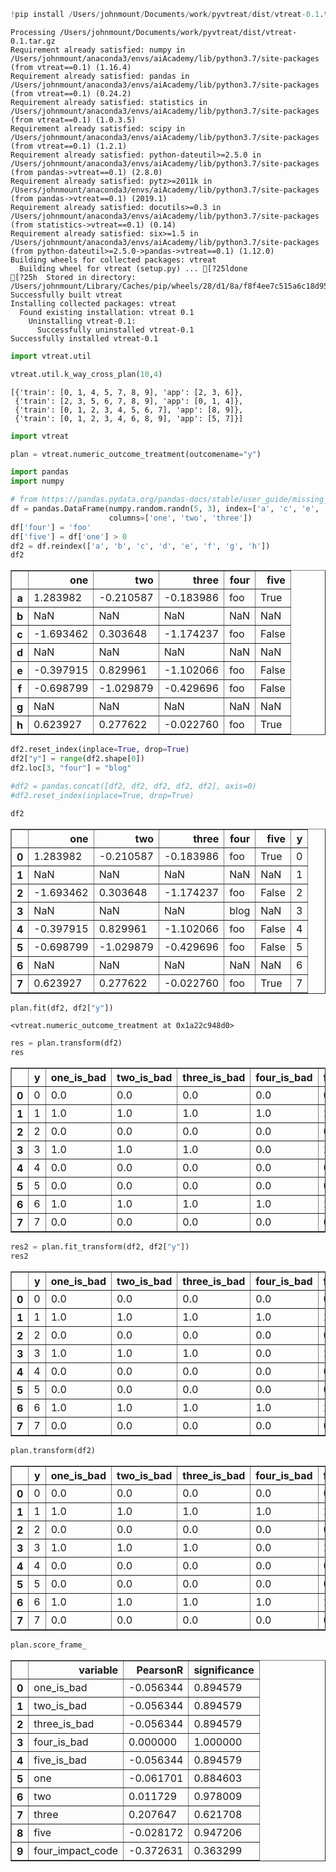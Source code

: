 

```python
!pip install /Users/johnmount/Documents/work/pyvtreat/dist/vtreat-0.1.tar.gz 
```

    Processing /Users/johnmount/Documents/work/pyvtreat/dist/vtreat-0.1.tar.gz
    Requirement already satisfied: numpy in /Users/johnmount/anaconda3/envs/aiAcademy/lib/python3.7/site-packages (from vtreat==0.1) (1.16.4)
    Requirement already satisfied: pandas in /Users/johnmount/anaconda3/envs/aiAcademy/lib/python3.7/site-packages (from vtreat==0.1) (0.24.2)
    Requirement already satisfied: statistics in /Users/johnmount/anaconda3/envs/aiAcademy/lib/python3.7/site-packages (from vtreat==0.1) (1.0.3.5)
    Requirement already satisfied: scipy in /Users/johnmount/anaconda3/envs/aiAcademy/lib/python3.7/site-packages (from vtreat==0.1) (1.2.1)
    Requirement already satisfied: python-dateutil>=2.5.0 in /Users/johnmount/anaconda3/envs/aiAcademy/lib/python3.7/site-packages (from pandas->vtreat==0.1) (2.8.0)
    Requirement already satisfied: pytz>=2011k in /Users/johnmount/anaconda3/envs/aiAcademy/lib/python3.7/site-packages (from pandas->vtreat==0.1) (2019.1)
    Requirement already satisfied: docutils>=0.3 in /Users/johnmount/anaconda3/envs/aiAcademy/lib/python3.7/site-packages (from statistics->vtreat==0.1) (0.14)
    Requirement already satisfied: six>=1.5 in /Users/johnmount/anaconda3/envs/aiAcademy/lib/python3.7/site-packages (from python-dateutil>=2.5.0->pandas->vtreat==0.1) (1.12.0)
    Building wheels for collected packages: vtreat
      Building wheel for vtreat (setup.py) ... [?25ldone
    [?25h  Stored in directory: /Users/johnmount/Library/Caches/pip/wheels/28/d1/8a/f8f4ee7c515a6c18d95d64f4d49327fe498b9e6e23d04c7159
    Successfully built vtreat
    Installing collected packages: vtreat
      Found existing installation: vtreat 0.1
        Uninstalling vtreat-0.1:
          Successfully uninstalled vtreat-0.1
    Successfully installed vtreat-0.1



```python
import vtreat.util
```


```python
vtreat.util.k_way_cross_plan(10,4)
```




    [{'train': [0, 1, 4, 5, 7, 8, 9], 'app': [2, 3, 6]},
     {'train': [2, 3, 5, 6, 7, 8, 9], 'app': [0, 1, 4]},
     {'train': [0, 1, 2, 3, 4, 5, 6, 7], 'app': [8, 9]},
     {'train': [0, 1, 2, 3, 4, 6, 8, 9], 'app': [5, 7]}]




```python
import vtreat
```


```python
plan = vtreat.numeric_outcome_treatment(outcomename="y")
```


```python
import pandas
import numpy
```


```python
# from https://pandas.pydata.org/pandas-docs/stable/user_guide/missing_data.html
df = pandas.DataFrame(numpy.random.randn(5, 3), index=['a', 'c', 'e', 'f', 'h'],
                      columns=['one', 'two', 'three'])
df['four'] = 'foo'
df['five'] = df['one'] > 0
df2 = df.reindex(['a', 'b', 'c', 'd', 'e', 'f', 'g', 'h'])
df2
```




<div>
<style scoped>
    .dataframe tbody tr th:only-of-type {
        vertical-align: middle;
    }

    .dataframe tbody tr th {
        vertical-align: top;
    }

    .dataframe thead th {
        text-align: right;
    }
</style>
<table border="1" class="dataframe">
  <thead>
    <tr style="text-align: right;">
      <th></th>
      <th>one</th>
      <th>two</th>
      <th>three</th>
      <th>four</th>
      <th>five</th>
    </tr>
  </thead>
  <tbody>
    <tr>
      <th>a</th>
      <td>1.283982</td>
      <td>-0.210587</td>
      <td>-0.183986</td>
      <td>foo</td>
      <td>True</td>
    </tr>
    <tr>
      <th>b</th>
      <td>NaN</td>
      <td>NaN</td>
      <td>NaN</td>
      <td>NaN</td>
      <td>NaN</td>
    </tr>
    <tr>
      <th>c</th>
      <td>-1.693462</td>
      <td>0.303648</td>
      <td>-1.174237</td>
      <td>foo</td>
      <td>False</td>
    </tr>
    <tr>
      <th>d</th>
      <td>NaN</td>
      <td>NaN</td>
      <td>NaN</td>
      <td>NaN</td>
      <td>NaN</td>
    </tr>
    <tr>
      <th>e</th>
      <td>-0.397915</td>
      <td>0.829961</td>
      <td>-1.102066</td>
      <td>foo</td>
      <td>False</td>
    </tr>
    <tr>
      <th>f</th>
      <td>-0.698799</td>
      <td>-1.029879</td>
      <td>-0.429696</td>
      <td>foo</td>
      <td>False</td>
    </tr>
    <tr>
      <th>g</th>
      <td>NaN</td>
      <td>NaN</td>
      <td>NaN</td>
      <td>NaN</td>
      <td>NaN</td>
    </tr>
    <tr>
      <th>h</th>
      <td>0.623927</td>
      <td>0.277622</td>
      <td>-0.022760</td>
      <td>foo</td>
      <td>True</td>
    </tr>
  </tbody>
</table>
</div>




```python
df2.reset_index(inplace=True, drop=True)
df2["y"] = range(df2.shape[0])
df2.loc[3, "four"] = "blog"
```


```python
#df2 = pandas.concat([df2, df2, df2, df2, df2], axis=0)
#df2.reset_index(inplace=True, drop=True)
```


```python
df2
```




<div>
<style scoped>
    .dataframe tbody tr th:only-of-type {
        vertical-align: middle;
    }

    .dataframe tbody tr th {
        vertical-align: top;
    }

    .dataframe thead th {
        text-align: right;
    }
</style>
<table border="1" class="dataframe">
  <thead>
    <tr style="text-align: right;">
      <th></th>
      <th>one</th>
      <th>two</th>
      <th>three</th>
      <th>four</th>
      <th>five</th>
      <th>y</th>
    </tr>
  </thead>
  <tbody>
    <tr>
      <th>0</th>
      <td>1.283982</td>
      <td>-0.210587</td>
      <td>-0.183986</td>
      <td>foo</td>
      <td>True</td>
      <td>0</td>
    </tr>
    <tr>
      <th>1</th>
      <td>NaN</td>
      <td>NaN</td>
      <td>NaN</td>
      <td>NaN</td>
      <td>NaN</td>
      <td>1</td>
    </tr>
    <tr>
      <th>2</th>
      <td>-1.693462</td>
      <td>0.303648</td>
      <td>-1.174237</td>
      <td>foo</td>
      <td>False</td>
      <td>2</td>
    </tr>
    <tr>
      <th>3</th>
      <td>NaN</td>
      <td>NaN</td>
      <td>NaN</td>
      <td>blog</td>
      <td>NaN</td>
      <td>3</td>
    </tr>
    <tr>
      <th>4</th>
      <td>-0.397915</td>
      <td>0.829961</td>
      <td>-1.102066</td>
      <td>foo</td>
      <td>False</td>
      <td>4</td>
    </tr>
    <tr>
      <th>5</th>
      <td>-0.698799</td>
      <td>-1.029879</td>
      <td>-0.429696</td>
      <td>foo</td>
      <td>False</td>
      <td>5</td>
    </tr>
    <tr>
      <th>6</th>
      <td>NaN</td>
      <td>NaN</td>
      <td>NaN</td>
      <td>NaN</td>
      <td>NaN</td>
      <td>6</td>
    </tr>
    <tr>
      <th>7</th>
      <td>0.623927</td>
      <td>0.277622</td>
      <td>-0.022760</td>
      <td>foo</td>
      <td>True</td>
      <td>7</td>
    </tr>
  </tbody>
</table>
</div>




```python
plan.fit(df2, df2["y"])
```




    <vtreat.numeric_outcome_treatment at 0x1a22c948d0>




```python
res = plan.transform(df2)
res
```




<div>
<style scoped>
    .dataframe tbody tr th:only-of-type {
        vertical-align: middle;
    }

    .dataframe tbody tr th {
        vertical-align: top;
    }

    .dataframe thead th {
        text-align: right;
    }
</style>
<table border="1" class="dataframe">
  <thead>
    <tr style="text-align: right;">
      <th></th>
      <th>y</th>
      <th>one_is_bad</th>
      <th>two_is_bad</th>
      <th>three_is_bad</th>
      <th>four_is_bad</th>
      <th>five_is_bad</th>
      <th>one</th>
      <th>two</th>
      <th>three</th>
      <th>five</th>
      <th>four_impact_code</th>
    </tr>
  </thead>
  <tbody>
    <tr>
      <th>0</th>
      <td>0</td>
      <td>0.0</td>
      <td>0.0</td>
      <td>0.0</td>
      <td>0.0</td>
      <td>0.0</td>
      <td>1.283982</td>
      <td>-0.210587</td>
      <td>-0.183986</td>
      <td>1.0</td>
      <td>0.009018</td>
    </tr>
    <tr>
      <th>1</th>
      <td>1</td>
      <td>1.0</td>
      <td>1.0</td>
      <td>1.0</td>
      <td>1.0</td>
      <td>1.0</td>
      <td>-0.176453</td>
      <td>0.034153</td>
      <td>-0.582549</td>
      <td>0.4</td>
      <td>0.000000</td>
    </tr>
    <tr>
      <th>2</th>
      <td>2</td>
      <td>0.0</td>
      <td>0.0</td>
      <td>0.0</td>
      <td>0.0</td>
      <td>0.0</td>
      <td>-1.693462</td>
      <td>0.303648</td>
      <td>-1.174237</td>
      <td>0.0</td>
      <td>0.009018</td>
    </tr>
    <tr>
      <th>3</th>
      <td>3</td>
      <td>1.0</td>
      <td>1.0</td>
      <td>1.0</td>
      <td>0.0</td>
      <td>1.0</td>
      <td>-0.176453</td>
      <td>0.034153</td>
      <td>-0.582549</td>
      <td>0.4</td>
      <td>-0.009719</td>
    </tr>
    <tr>
      <th>4</th>
      <td>4</td>
      <td>0.0</td>
      <td>0.0</td>
      <td>0.0</td>
      <td>0.0</td>
      <td>0.0</td>
      <td>-0.397915</td>
      <td>0.829961</td>
      <td>-1.102066</td>
      <td>0.0</td>
      <td>0.009018</td>
    </tr>
    <tr>
      <th>5</th>
      <td>5</td>
      <td>0.0</td>
      <td>0.0</td>
      <td>0.0</td>
      <td>0.0</td>
      <td>0.0</td>
      <td>-0.698799</td>
      <td>-1.029879</td>
      <td>-0.429696</td>
      <td>0.0</td>
      <td>0.009018</td>
    </tr>
    <tr>
      <th>6</th>
      <td>6</td>
      <td>1.0</td>
      <td>1.0</td>
      <td>1.0</td>
      <td>1.0</td>
      <td>1.0</td>
      <td>-0.176453</td>
      <td>0.034153</td>
      <td>-0.582549</td>
      <td>0.4</td>
      <td>0.000000</td>
    </tr>
    <tr>
      <th>7</th>
      <td>7</td>
      <td>0.0</td>
      <td>0.0</td>
      <td>0.0</td>
      <td>0.0</td>
      <td>0.0</td>
      <td>0.623927</td>
      <td>0.277622</td>
      <td>-0.022760</td>
      <td>1.0</td>
      <td>0.009018</td>
    </tr>
  </tbody>
</table>
</div>




```python
res2 = plan.fit_transform(df2, df2["y"])
res2
```




<div>
<style scoped>
    .dataframe tbody tr th:only-of-type {
        vertical-align: middle;
    }

    .dataframe tbody tr th {
        vertical-align: top;
    }

    .dataframe thead th {
        text-align: right;
    }
</style>
<table border="1" class="dataframe">
  <thead>
    <tr style="text-align: right;">
      <th></th>
      <th>y</th>
      <th>one_is_bad</th>
      <th>two_is_bad</th>
      <th>three_is_bad</th>
      <th>four_is_bad</th>
      <th>five_is_bad</th>
      <th>one</th>
      <th>two</th>
      <th>three</th>
      <th>five</th>
      <th>four_impact_code</th>
    </tr>
  </thead>
  <tbody>
    <tr>
      <th>0</th>
      <td>0</td>
      <td>0.0</td>
      <td>0.0</td>
      <td>0.0</td>
      <td>0.0</td>
      <td>0.0</td>
      <td>1.283982</td>
      <td>-0.210587</td>
      <td>-0.183986</td>
      <td>1.0</td>
      <td>0.106667</td>
    </tr>
    <tr>
      <th>1</th>
      <td>1</td>
      <td>1.0</td>
      <td>1.0</td>
      <td>1.0</td>
      <td>1.0</td>
      <td>1.0</td>
      <td>-0.176453</td>
      <td>0.034153</td>
      <td>-0.582549</td>
      <td>0.4</td>
      <td>0.000000</td>
    </tr>
    <tr>
      <th>2</th>
      <td>2</td>
      <td>0.0</td>
      <td>0.0</td>
      <td>0.0</td>
      <td>0.0</td>
      <td>0.0</td>
      <td>-1.693462</td>
      <td>0.303648</td>
      <td>-1.174237</td>
      <td>0.0</td>
      <td>0.009181</td>
    </tr>
    <tr>
      <th>3</th>
      <td>3</td>
      <td>1.0</td>
      <td>1.0</td>
      <td>1.0</td>
      <td>0.0</td>
      <td>1.0</td>
      <td>-0.176453</td>
      <td>0.034153</td>
      <td>-0.582549</td>
      <td>0.4</td>
      <td>0.000000</td>
    </tr>
    <tr>
      <th>4</th>
      <td>4</td>
      <td>0.0</td>
      <td>0.0</td>
      <td>0.0</td>
      <td>0.0</td>
      <td>0.0</td>
      <td>-0.397915</td>
      <td>0.829961</td>
      <td>-1.102066</td>
      <td>0.0</td>
      <td>-0.227106</td>
    </tr>
    <tr>
      <th>5</th>
      <td>5</td>
      <td>0.0</td>
      <td>0.0</td>
      <td>0.0</td>
      <td>0.0</td>
      <td>0.0</td>
      <td>-0.698799</td>
      <td>-1.029879</td>
      <td>-0.429696</td>
      <td>0.0</td>
      <td>0.009181</td>
    </tr>
    <tr>
      <th>6</th>
      <td>6</td>
      <td>1.0</td>
      <td>1.0</td>
      <td>1.0</td>
      <td>1.0</td>
      <td>1.0</td>
      <td>-0.176453</td>
      <td>0.034153</td>
      <td>-0.582549</td>
      <td>0.4</td>
      <td>0.000000</td>
    </tr>
    <tr>
      <th>7</th>
      <td>7</td>
      <td>0.0</td>
      <td>0.0</td>
      <td>0.0</td>
      <td>0.0</td>
      <td>0.0</td>
      <td>0.623927</td>
      <td>0.277622</td>
      <td>-0.022760</td>
      <td>1.0</td>
      <td>-0.032580</td>
    </tr>
  </tbody>
</table>
</div>




```python
plan.transform(df2)
```




<div>
<style scoped>
    .dataframe tbody tr th:only-of-type {
        vertical-align: middle;
    }

    .dataframe tbody tr th {
        vertical-align: top;
    }

    .dataframe thead th {
        text-align: right;
    }
</style>
<table border="1" class="dataframe">
  <thead>
    <tr style="text-align: right;">
      <th></th>
      <th>y</th>
      <th>one_is_bad</th>
      <th>two_is_bad</th>
      <th>three_is_bad</th>
      <th>four_is_bad</th>
      <th>five_is_bad</th>
      <th>one</th>
      <th>two</th>
      <th>three</th>
      <th>five</th>
      <th>four_impact_code</th>
    </tr>
  </thead>
  <tbody>
    <tr>
      <th>0</th>
      <td>0</td>
      <td>0.0</td>
      <td>0.0</td>
      <td>0.0</td>
      <td>0.0</td>
      <td>0.0</td>
      <td>1.283982</td>
      <td>-0.210587</td>
      <td>-0.183986</td>
      <td>1.0</td>
      <td>0.009018</td>
    </tr>
    <tr>
      <th>1</th>
      <td>1</td>
      <td>1.0</td>
      <td>1.0</td>
      <td>1.0</td>
      <td>1.0</td>
      <td>1.0</td>
      <td>-0.176453</td>
      <td>0.034153</td>
      <td>-0.582549</td>
      <td>0.4</td>
      <td>0.000000</td>
    </tr>
    <tr>
      <th>2</th>
      <td>2</td>
      <td>0.0</td>
      <td>0.0</td>
      <td>0.0</td>
      <td>0.0</td>
      <td>0.0</td>
      <td>-1.693462</td>
      <td>0.303648</td>
      <td>-1.174237</td>
      <td>0.0</td>
      <td>0.009018</td>
    </tr>
    <tr>
      <th>3</th>
      <td>3</td>
      <td>1.0</td>
      <td>1.0</td>
      <td>1.0</td>
      <td>0.0</td>
      <td>1.0</td>
      <td>-0.176453</td>
      <td>0.034153</td>
      <td>-0.582549</td>
      <td>0.4</td>
      <td>-0.009719</td>
    </tr>
    <tr>
      <th>4</th>
      <td>4</td>
      <td>0.0</td>
      <td>0.0</td>
      <td>0.0</td>
      <td>0.0</td>
      <td>0.0</td>
      <td>-0.397915</td>
      <td>0.829961</td>
      <td>-1.102066</td>
      <td>0.0</td>
      <td>0.009018</td>
    </tr>
    <tr>
      <th>5</th>
      <td>5</td>
      <td>0.0</td>
      <td>0.0</td>
      <td>0.0</td>
      <td>0.0</td>
      <td>0.0</td>
      <td>-0.698799</td>
      <td>-1.029879</td>
      <td>-0.429696</td>
      <td>0.0</td>
      <td>0.009018</td>
    </tr>
    <tr>
      <th>6</th>
      <td>6</td>
      <td>1.0</td>
      <td>1.0</td>
      <td>1.0</td>
      <td>1.0</td>
      <td>1.0</td>
      <td>-0.176453</td>
      <td>0.034153</td>
      <td>-0.582549</td>
      <td>0.4</td>
      <td>0.000000</td>
    </tr>
    <tr>
      <th>7</th>
      <td>7</td>
      <td>0.0</td>
      <td>0.0</td>
      <td>0.0</td>
      <td>0.0</td>
      <td>0.0</td>
      <td>0.623927</td>
      <td>0.277622</td>
      <td>-0.022760</td>
      <td>1.0</td>
      <td>0.009018</td>
    </tr>
  </tbody>
</table>
</div>




```python
plan.score_frame_
```




<div>
<style scoped>
    .dataframe tbody tr th:only-of-type {
        vertical-align: middle;
    }

    .dataframe tbody tr th {
        vertical-align: top;
    }

    .dataframe thead th {
        text-align: right;
    }
</style>
<table border="1" class="dataframe">
  <thead>
    <tr style="text-align: right;">
      <th></th>
      <th>variable</th>
      <th>PearsonR</th>
      <th>significance</th>
    </tr>
  </thead>
  <tbody>
    <tr>
      <th>0</th>
      <td>one_is_bad</td>
      <td>-0.056344</td>
      <td>0.894579</td>
    </tr>
    <tr>
      <th>1</th>
      <td>two_is_bad</td>
      <td>-0.056344</td>
      <td>0.894579</td>
    </tr>
    <tr>
      <th>2</th>
      <td>three_is_bad</td>
      <td>-0.056344</td>
      <td>0.894579</td>
    </tr>
    <tr>
      <th>3</th>
      <td>four_is_bad</td>
      <td>0.000000</td>
      <td>1.000000</td>
    </tr>
    <tr>
      <th>4</th>
      <td>five_is_bad</td>
      <td>-0.056344</td>
      <td>0.894579</td>
    </tr>
    <tr>
      <th>5</th>
      <td>one</td>
      <td>-0.061701</td>
      <td>0.884603</td>
    </tr>
    <tr>
      <th>6</th>
      <td>two</td>
      <td>0.011729</td>
      <td>0.978009</td>
    </tr>
    <tr>
      <th>7</th>
      <td>three</td>
      <td>0.207647</td>
      <td>0.621708</td>
    </tr>
    <tr>
      <th>8</th>
      <td>five</td>
      <td>-0.028172</td>
      <td>0.947206</td>
    </tr>
    <tr>
      <th>9</th>
      <td>four_impact_code</td>
      <td>-0.372631</td>
      <td>0.363299</td>
    </tr>
  </tbody>
</table>
</div>




```python

```
